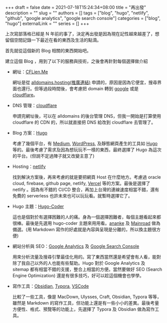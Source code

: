 +++
draft = false
date = 2021-07-18T15:24:34+08:00
title = "再出發"
description = ""
slug = ""
authors = []
tags = ["blog", "hugo", "netlify", "github", "google analytics", "google search console"]
categories = ["blog", "hugo"]
externalLink = ""
series = []
+++

上次寫部落格已經是 N 年前的事了，決定再出發是因為現在記性越來越差了，想留個空間記錄一下最近在看的東西及生活的點滴。

首先就從這個新的 Blog 相關的東西開始吧。

建立這個 Blog ，用到了以下的服務與技術，之後會再針對每個選擇做介紹

* 網址：[CFLien.Me](https://cflien.me)
  
  網址是從 [alldomains.hosting(推廣連結)](https://manage.alldomains.hosting/subject_index.php?rsaction=submit_come&amp;i=7733400&amp;r=https%3A%2F%2Falldomains.hosting%2Fen%2Fregister-domain.html) 申請的，原因是因為它便宜，搜尋界面也還行。但等過段時間後，會考慮把 domain 轉到 [google](https://domains.google) 或是 [cloudflare](https://www.cloudflare.com/zh-tw/products/registrar/)。

* DNS 管理：[cloudflare](https://www.cloudflare.com)
  
  申請完網址後，可以在 alldomains 的後台管理 DNS，但我一開始是打算使用 cloudflare 的 CDN 的，所以就直接把 DNS 給改到 cloudflare 去管理了。

* Blog 方案：[Hugo](https://gohugo.io)
  
  考慮了幾個平台，有 [Medium](https://medium.com), [WordPress](https://wordpress.com/zh-tw/), 及靜態網頁產生的工具如 [Hugo](https://gohugo.io) 等的。最後考慮了需求及因為想玩玩不一樣的東西，最終選擇了 Hugo 為這次的平台。(但說不定過陣子就又改變主意了)

* Hosting：[netlify](https://www.netlify.com)
  
  找到解決方案後，再來考慮的就是要把網頁 Host 在什麼地方。考慮過 oracle cloud, firebase, github page, netlify, [Vercel](https://vercel.com) 等的方案。最後是選擇了 netlify 。因為有不錯的 CI/CD 整合，再加上台灣的連線速度相當不錯，還有免費的 serverless 也許未來也可以玩玩看。就暫時選擇它了。

* Hugo 主題：[Hugo-Coder](https://github.com/luizdepra/hugo-coder)
  
  這也是個對於有選擇困難的人的痛。身為一個選擇困難者，每個主題看起來都很棒。最後是先選用 hugo-coder 主題來用用看。[ananke](https://github.com/theNewDynamic/gohugo-theme-ananke.git) 及 [Mainroad](https://github.com/Vimux/Mainroad/) 做為備選。(用 Markdown 寫作的好處就是內容與呈現是分離的，所以換主題很方便)

* 網站分析與 SEO：[Google Analytics](https://analytics.google.com/analytics/web) 及 [Google Search Console](https://search.google.com/search-console)
  
  用來分析流量及搜尋引擎最佳化用的。寫了東西當然還是希望會有人看，能對除了我自己以外的人也能有些幫助。Hugo 對於 Google Analytics 及 sitemap 都有相當不錯的支援，整合上相當的方便。當然要做好 SEO (Search Engine Optimization) 還是有很多技巧，好可以趁這個機會也學學。

* 寫作工具：[Obsidian](https://obsidian.md), [Typora](https://www.typora.io), [VSCode](https://code.visualstudio.com)
  
  比較了一些工具，像是 MacDown, Ulysses, Craft, Obsidian, Typora 等等，雖然是 Markdown 的寫作工具，但功能上還是有一些小小的差異。最後考量方便性、格式、預覽等的功能上，先選擇了 Typora 及 Obsidian 做為寫作工具。
